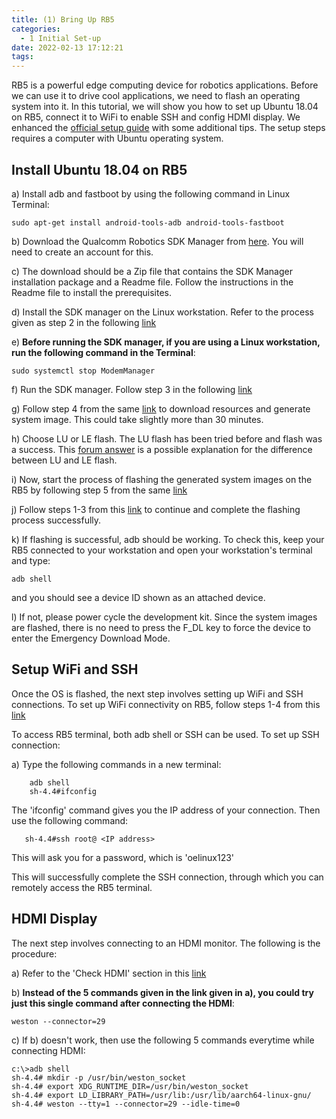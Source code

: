 ```yaml
---
title: (1) Bring Up RB5
categories:
  - 1 Initial Set-up
date: 2022-02-13 17:12:21
tags:
---
```


RB5 is a powerful edge computing device for robotics applications. Before we can use it to drive cool applications, we need to flash an operating system into it. In this tutorial, we will show you how to set up Ubuntu 18.04 on RB5, connect it to WiFi to enable SSH and config HDMI display. We enhanced the [official setup guide](https://developer.qualcomm.com/qualcomm-robotics-rb5-kit/quick-start-guide/qualcomm_robotics_rb5_development_kit_bring_up) with some additional tips. The setup steps requires a computer with Ubuntu operating system. 

## Install Ubuntu 18.04 on RB5

a) Install adb and fastboot by using the following command in Linux Terminal: 

  ```
  sudo apt-get install android-tools-adb android-tools-fastboot
  ```

b) Download the Qualcomm Robotics SDK Manager from [here](https://www.thundercomm.com/product/qualcomm-robotics-rb5-development-kit/#sdk-manager). You will need to create an account for this.

c) The download should be a Zip file that contains the SDK Manager installation package and a Readme file. Follow the instructions in the Readme file to install the prerequisites.

d) Install the SDK manager on the Linux workstation. Refer to the process given as step 2 in the following [link](https://developer.qualcomm.com/qualcomm-robotics-rb5-kit/quick-start-guide/qualcomm_robotics_rb5_development_kit_bring_up/download-and-install-the-SDK-manager)

e) __Before running the SDK manager, if you are using a Linux workstation, run the following command in the Terminal__: 
```
sudo systemctl stop ModemManager
```

f) Run the SDK manager. Follow step 3 in the following [link](https://developer.qualcomm.com/qualcomm-robotics-rb5-kit/quick-start-guide/qualcomm_robotics_rb5_development_kit_bring_up/download-and-install-the-SDK-manager)

g) Follow step 4 from the same [link](https://developer.qualcomm.com/qualcomm-robotics-rb5-kit/quick-start-guide/qualcomm_robotics_rb5_development_kit_bring_up/download-and-install-the-SDK-manager) to download resources and generate system image. This could take slightly more than 30 minutes. 

h) Choose LU or LE flash. The LU flash has been tried before and flash was a success. This [forum answer](https://developer.qualcomm.com/comment/18517) is a possible explanation for the difference between LU and LE flash.

i) Now, start the process of flashing the generated system images on the RB5 by following step 5 from the same [link](https://developer.qualcomm.com/qualcomm-robotics-rb5-kit/quick-start-guide/qualcomm_robotics_rb5_development_kit_bring_up/download-and-install-the-SDK-manager)

j) Follow steps 1-3 from this [link](https://developer.qualcomm.com/qualcomm-robotics-rb5-kit/quick-start-guide/qualcomm_robotics_rb5_development_kit_bring_up/flash-images) to continue and complete the flashing process successfully.

k) If flashing is successful, adb should be working. To check this, keep your RB5 connected to your workstation and open your workstation's terminal and type: 
```
adb shell
```
and you should see a device ID shown as an attached device.

l) If not, please power cycle the development kit. Since the system images are flashed, there is no need to press the F_DL key to force the device to enter the Emergency Download Mode.

## Setup WiFi and SSH

Once the OS is flashed, the next step involves setting up WiFi and SSH connections.
To set up WiFi connectivity on RB5, follow steps 1-4 from this [link](https://developer.qualcomm.com/qualcomm-robotics-rb5-kit/quick-start-guide/qualcomm_robotics_rb5_development_kit_bring_up/set-up-network)

To access RB5 terminal, both adb shell or SSH can be used. To set up SSH connection:

a) Type the following commands in a new terminal:
```
    adb shell  
    sh-4.4#ifconfig 
```
The 'ifconfig' command gives you the IP address of your connection.
  Then use the following command:
```
   sh-4.4#ssh root@ <IP address>
```
 This will ask you for a password, which is 'oelinux123'
  
This will successfully complete the SSH connection, through which you can remotely access the RB5 terminal.
  
## HDMI Display

The next step involves connecting to an HDMI monitor. The following is the procedure:

  a) Refer to the 'Check HDMI' section in this [link](https://developer.qualcomm.com/qualcomm-robotics-rb5-kit/quick-start-guide/qualcomm_robotics_rb5_development_kit_bring_up/set-up-network)
  
  b) __Instead of the 5 commands given in the link given in a), you could try just this single command after connecting the HDMI__: 
  ```
  weston --connector=29
  ```
  c) If b) doesn't work, then use the following 5 commands everytime while connecting HDMI:
  ```
  c:\>adb shell
  sh-4.4# mkdir -p /usr/bin/weston_socket
  sh-4.4# export XDG_RUNTIME_DIR=/usr/bin/weston_socket
  sh-4.4# export LD_LIBRARY_PATH=/usr/lib:/usr/lib/aarch64-linux-gnu/
  sh-4.4# weston --tty=1 --connector=29 --idle-time=0
  ```
    


